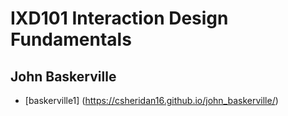IXD101 Interaction Design Fundamentals
======================================

John Baskerville
----------------
- [baskerville1]
(https://csheridan16.github.io/john_baskerville/)